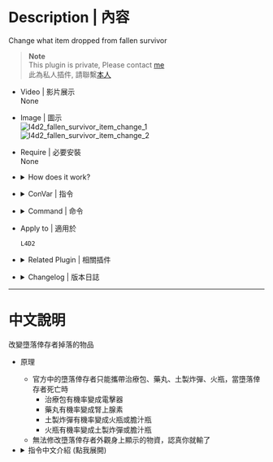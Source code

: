 # Description | 內容
Change what item dropped from fallen survivor

> __Note__ <br/>
This plugin is private, Please contact [me](https://github.com/fbef0102/Game-Private_Plugin#私人插件列表-private-plugins-list)<br/>
此為私人插件, 請聯繫[本人](https://github.com/fbef0102/Game-Private_Plugin#私人插件列表-private-plugins-list)

* Video | 影片展示
<br/>None

* Image | 圖示
	<br/>![l4d2_fallen_survivor_item_change_1](image/l4d2_fallen_survivor_item_change_1.gif)
	<br/>![l4d2_fallen_survivor_item_change_2](image/l4d2_fallen_survivor_item_change_2.gif)

* Require | 必要安裝
<br>None

* <details><summary>How does it work?</summary>

	* When items dropped from fallen survivors, they become other items
		* Pipebomb dropped => change into Molotov or VomitJar.
		* Molotov dropped => change into Pipebomb or VomitJar.
		* First aid kit dropped => change into defibrillator.
		* Pill dropped => change into adrenaline.
	* Can't change survivors item display he carries. Why so serious son?
</details>

* <details><summary>ConVar | 指令</summary>

	* cfg/sourcemod/l4d2_fallen_survivor_item_change.cfg
		```php
		// 0=Plugin off, 1=Plugin on.
		l4d2_fallen_survivor_item_change_enable "1"

		// Chance that pipebomb from fallen survivor become other throwable when drop.
		// Unchanged/Molotov/VomitJar, separate by commas (no spaces), the sum of 3 value must be 100
		l4d2_fallen_survivor_item_change_pipebomb "50,25,25"

		// Chance that molotov from fallen survivor become other throwable when drop.
		// Unchanged/Molotov/VomitJar, separate by commas (no spaces), the sum of 3 value must be 100
		l4d2_fallen_survivor_item_change_molotov "50,25,25"

		// Chance that first aid kit from fallen survivor become defibrillator when drop. [0~100]%
		l4d2_fallen_survivor_item_change_kit "50"

		// Chance that pill from fallen survivor become adrenaline shot when drop. [0~100]%
		l4d2_fallen_survivor_item_change_pill "50"
		```
</details>

* <details><summary>Command | 命令</summary>

	None
</details>

* Apply to | 適用於
	```
	L4D2
	```

* <details><summary>Related Plugin | 相關插件</summary>

	1. [Fallen Survivor Item Control](https://forums.alliedmods.net/showthread.php?t=346525): Fallen survivor item control (Only Kit, Pill, Pipebomb, Molotov)
		* 控制墮落倖存者可攜帶的物品 (只有治療包、藥丸、土製炸彈、火瓶)
	2. [l4d2_spawn_uncommons](/L4D_插件/Common_Infected_普通感染者/l4d2_spawn_uncommons): Spawn Uncommon Infected on all maps  (Support The Last Stand New Model)
    	* 所有地圖上可生成特殊一般感染者，有鎮暴警察、CEDA人員、小丑、泥人、工人、吉米賽車手、墮落倖存者
</details>

* <details><summary>Changelog | 版本日誌</summary>

	* v1.0 (2023-3-27)
		* Initial Release
</details>

- - - -
# 中文說明
改變墮落倖存者掉落的物品

* 原理
	* 官方中的墮落倖存者只能攜帶治療包、藥丸、土製炸彈、火瓶，當墮落倖存者死亡時
		* 治療包有機率變成電擊器
		* 藥丸有機率變成腎上腺素
		* 土製炸彈有機率變成火瓶或膽汁瓶
		* 火瓶有機率變成土製炸彈或膽汁瓶
	* 無法修改墮落倖存者外觀身上顯示的物資，認真你就輸了

* <details><summary>指令中文介紹 (點我展開)</summary>

	* cfg/sourcemod/l4d2_spawn_uncommons.cfg
		```php
		// 0=關閉插件, 1=啟動插件
		l4d2_fallen_survivor_item_change_enable "1"

		// 土製炸彈有機率變成火瓶或膽汁瓶
		// 三個數字分別代表 維持不變/火瓶/膽汁瓶 的機率, 逗號區隔 (無空白). 三個數字加起來必須等於100
		l4d2_fallen_survivor_item_change_pipebomb "50,25,25"

		// 火瓶有機率變成土製炸彈或膽汁瓶
		// 三個數字分別代表 維持不變/土製炸彈/膽汁瓶 的機率, 逗號區隔 (無空白). 三個數字加起來必須等於100
		l4d2_fallen_survivor_item_change_molotov "50,25,25"

		// 治療包有機率變成電擊器 [0~100]%
		l4d2_fallen_survivor_item_change_kit "50"

		// 藥丸有機率變成腎上腺素 [0~100]%
		l4d2_fallen_survivor_item_change_pill "50"
		```
</details>
